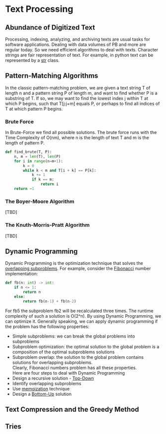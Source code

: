 # Text Processing

## Abundance of Digitized Text
Processing, indexing, analyzing, and archiving texts are usual tasks for software applications. Dealing with data volumes of PB and more are regular today. So we need efficient algorithms to deal with texts. Character strings are fair representation of text. For example, in python text can be represented by a [str](https://docs.python.org/3/library/stdtypes.html#text-sequence-type-str) class.

## Pattern-Matching Algorithms
In the classic pattern-matching problem, we are given a text string T of length n and a pattern string P of length m, and want to find whether P is a substring of T. If so, we may want to find the lowest index j within T at which P begins, such that T[j:j+m] equals P, or perhaps to find all indices of T at which pattern P begins.  

### Brute Force
In Brute-Force we find all possible solutions. The brute force runs  with the Time Complexity of 
O(nm), where n is the length of text T and m is the length of pattern P.
```Python
def find_brute(T, P):
    n, m = len(T), len(P) 
    for i in range(n−m+1):
        k = 0
        while k < m and T[i + k] == P[k]: 
            k += 1 
            if k == m:
                return i 
    return −1
```
### The Boyer-Moore Algorithm
[TBD]

### The Knuth-Morris-Pratt Algorithm
[TBD]

## Dynamic Programming
Dynamic Programming is the optimization technique that solves the [overlapping subproblems](https://en.wikipedia.org/wiki/Overlapping_subproblems). For example, consider the [Fibonacci](https://en.wikipedia.org/wiki/Fibonacci_number) number implementation:
```python
def fb(n: int) -> int:
    if n <= 1:
        return n
    else:
        return fb(n-1) + fb(n-2)
```
For fb5 the subproblem fb2 will be recalculated three times. The runtime complexity of such a solution is O(2^n). By using Dynamic Programming, we can optimize it. Generally speaking, we can apply dynamic programming if the problem has the following properties:
- Simple subproblems: we can break the global problems into subproblems
- Subproblem optimization: the optimal solution to the global problem is a composition of the optimal subproblems solutions
- Subproblem overlap: the solution to the global problem contains solutions for overlapping subproblems.  
Clearly, Fibonacci numbers problem has all these properties.  
Here are four steps to deal with Dynamic Programming 
- Design a recursive solution - [Top-Down](https://en.wikipedia.org/wiki/Top-down_and_bottom-up_design)
- Identify overlapping subproblems
- Use [memoization](https://en.wikipedia.org/wiki/Memoization) technique
- Design a [Bottom-Up](https://en.wikipedia.org/wiki/Top-down_and_bottom-up_design) solution 

## Text Compression and the Greedy Method

## Tries